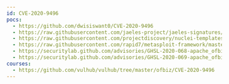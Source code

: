 ```yaml
---
id: CVE-2020-9496
pocs:
  - https://github.com/dwisiswant0/CVE-2020-9496
  - https://raw.githubusercontent.com/jaeles-project/jaeles-signatures/master/cves/apache-ofbiz-xss-cve-2020-9496.yaml
  - https://raw.githubusercontent.com/projectdiscovery/nuclei-templates/master/cves/CVE-2020-9496.yaml
  - https://raw.githubusercontent.com/rapid7/metasploit-framework/master/modules/exploits/linux/http/apache_ofbiz_deserialiation.rb
  - https://securitylab.github.com/advisories/GHSL-2020-068-apache_ofbiz
  - https://securitylab.github.com/advisories/GHSL-2020-069-apache_ofbiz
courses:
  - https://github.com/vulhub/vulhub/tree/master/ofbiz/CVE-2020-9496
---
```

